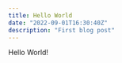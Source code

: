 ```yaml
---
title: Hello World
date: "2022-09-01T16:30:40Z"
description: "First blog post"
---
```


Hello World!